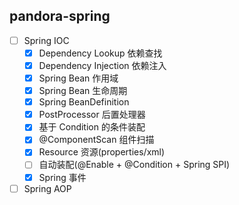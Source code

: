 ## pandora-spring
- [ ] Spring IOC
  - [x] Dependency Lookup 依赖查找
  - [x] Dependency Injection 依赖注入
  - [x] Spring Bean 作用域
  - [x] Spring Bean 生命周期
  - [x] Spring BeanDefinition
  - [x] PostProcessor 后置处理器
  - [x] 基于 Condition 的条件装配
  - [x] @ComponentScan 组件扫描
  - [x] Resource 资源(properties/xml)
  - [ ] 自动装配(@Enable + @Condition + Spring SPI)
  - [x] Spring 事件
- [ ] Spring AOP
